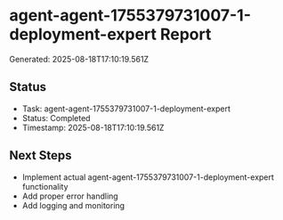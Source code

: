 # agent-agent-1755379731007-1-deployment-expert Report

Generated: 2025-08-18T17:10:19.561Z

## Status
- Task: agent-agent-1755379731007-1-deployment-expert
- Status: Completed
- Timestamp: 2025-08-18T17:10:19.561Z

## Next Steps
- Implement actual agent-agent-1755379731007-1-deployment-expert functionality
- Add proper error handling
- Add logging and monitoring
